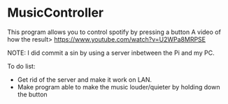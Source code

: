 # MusicController
This program allows you to control spotify by pressing a button
A video of how the result> https://www.youtube.com/watch?v=U2WPa8MRPSE



NOTE: I did commit a sin by using a server inbetween the Pi and my PC.

To do list:
- Get rid of the server and make it work on LAN.
- Make program able to make the music louder/quieter by holding down the button
